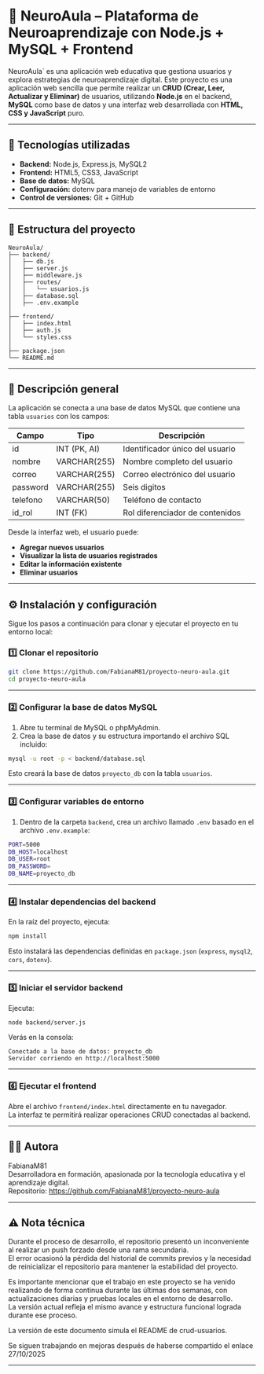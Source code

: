 # 🧠 NeuroAula – Plataforma de Neuroaprendizaje con Node.js + MySQL + Frontend

NeuroAula` es una aplicación web educativa que gestiona usuarios y explora estrategias de neuroaprendizaje digital. Este proyecto es una aplicación web sencilla que permite realizar un **CRUD (Crear, Leer, Actualizar y Eliminar)** de usuarios, utilizando **Node.js** en el backend, **MySQL** como base de datos y una interfaz web desarrollada con **HTML, CSS y JavaScript** puro.


---

## 🚀 Tecnologías utilizadas

- **Backend:** Node.js, Express.js, MySQL2  
- **Frontend:** HTML5, CSS3, JavaScript  
- **Base de datos:** MySQL  
- **Configuración:** dotenv para manejo de variables de entorno  
- **Control de versiones:** Git + GitHub  

---

## 📂 Estructura del proyecto

```
NeuroAula/
├── backend/
│   ├── db.js
│   ├── server.js
│   ├── middleware.js
│   ├── routes/
│   │   └── usuarios.js
│   ├── database.sql
│   ├── .env.example
│
├── frontend/
│   ├── index.html
│   ├── auth.js
│   └── styles.css
│
├── package.json
└── README.md
```

---

## 🧾 Descripción general

La aplicación se conecta a una base de datos MySQL que contiene una tabla `usuarios` con los campos:

| Campo | Tipo | Descripción |
|-------|------|--------------|
| id | INT (PK, AI) | Identificador único del usuario |
| nombre | VARCHAR(255) | Nombre completo del usuario |
| correo | VARCHAR(255) | Correo electrónico del usuario |
| password | VARCHAR(255) | Seis digitos |
| telefono | VARCHAR(50) | Teléfono de contacto |
| id_rol | INT (FK) | Rol diferenciador de contenidos |



Desde la interfaz web, el usuario puede:
- **Agregar nuevos usuarios**
- **Visualizar la lista de usuarios registrados**
- **Editar la información existente**
- **Eliminar usuarios**

---

## ⚙️ Instalación y configuración

Sigue los pasos a continuación para clonar y ejecutar el proyecto en tu entorno local:

### 1️⃣ Clonar el repositorio

```bash
git clone https://github.com/FabianaM81/proyecto-neuro-aula.git
cd proyecto-neuro-aula
```

---

### 2️⃣ Configurar la base de datos MySQL

1. Abre tu terminal de MySQL o phpMyAdmin.  
2. Crea la base de datos y su estructura importando el archivo SQL incluido:

```bash
mysql -u root -p < backend/database.sql
```

Esto creará la base de datos `proyecto_db` con la tabla `usuarios`.

---

### 3️⃣ Configurar variables de entorno

1. Dentro de la carpeta `backend`, crea un archivo llamado `.env` basado en el archivo `.env.example`:

```bash
PORT=5000
DB_HOST=localhost
DB_USER=root
DB_PASSWORD=
DB_NAME=proyecto_db
```

---

### 4️⃣ Instalar dependencias del backend

En la raíz del proyecto, ejecuta:

```bash
npm install
```

Esto instalará las dependencias definidas en `package.json` (`express`, `mysql2`, `cors`, `dotenv`).

---

### 5️⃣ Iniciar el servidor backend

Ejecuta:

```bash
node backend/server.js
```

Verás en la consola:

```
Conectado a la base de datos: proyecto_db
Servidor corriendo en http://localhost:5000
```

---

### 6️⃣ Ejecutar el frontend

Abre el archivo `frontend/index.html` directamente en tu navegador.  
La interfaz te permitirá realizar operaciones CRUD conectadas al backend.

---

## 👩‍💻 Autora

FabianaM81  
Desarrolladora en formación, apasionada por la tecnología educativa y el aprendizaje digital.  
Repositorio: https://github.com/FabianaM81/proyecto-neuro-aula

---

## ⚠️ Nota técnica

Durante el proceso de desarrollo, el repositorio presentó un inconveniente al realizar un push forzado desde una rama secundaria.  
El error ocasionó la pérdida del historial de commits previos y la necesidad de reinicializar el repositorio para mantener la estabilidad del proyecto.  

Es importante mencionar que el trabajo en este proyecto se ha venido realizando de forma continua durante las últimas dos semanas, con actualizaciones diarias y pruebas locales en el entorno de desarrollo.  
La versión actual refleja el mismo avance y estructura funcional lograda durante ese proceso.

La versión de este documento simula el README de crud-usuarios.

Se siguen trabajando en mejoras después de haberse compartido el enlace 27/10/2025

---
